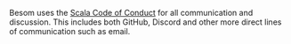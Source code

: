 Besom uses the [Scala Code of Conduct](https://scala-lang.org/conduct/) for all communication and discussion. 
This includes both GitHub, Discord and other more direct lines of communication such as email.